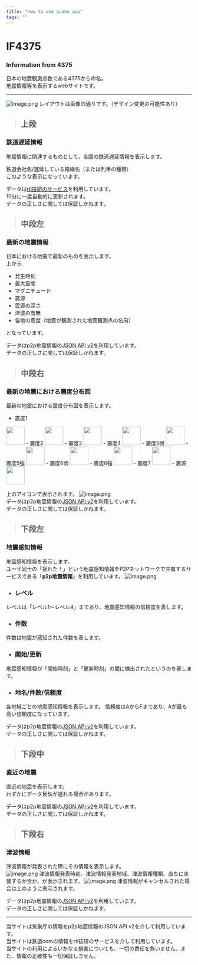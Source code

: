 ```yaml
---
title: "how to use quake app"
tags: ""
---
```


# IF4375
### Information from 4375  
日本の地震観測点数である4375から命名。  
地震情報等を表示するwebサイトです。  
***
![image.png](/md/md1.png)
レイアウトは画像の通りです。（デザイン変更の可能性あり） 

>## 上段  

### 鉄道遅延情報
地震情報に関連するものとして、全国の鉄道遅延情報を表示します。

鉄道会社名/遅延している路線名（または列車の種類）  
このような表示になっています。

データは[rti技研のサービス](https://rti-giken.jp/fhc/api/train_tetsudo/)を利用しています。  
10分に一度自動的に更新されます。  
データの正しさに関しては保証しかねます。  

>## 中段左

### 最新の地震情報
日本における地震で最新のものを表示します。  
上から  
- 発生時刻
- 最大震度
- マグニチュード
- 震源
- 震源の深さ
- 津波の有無
- 各地の震度（地震が観測された地震観測点の名前）

となっています。  

データはp2p地震情報の[JSON API v2](https://www.p2pquake.net/json_api_v2/#/P2P%E5%9C%B0%E9%9C%87%E6%83%85%E5%A0%B1%20API/get_history)を利用しています。  
データの正しさに関しては保証しかねます。  

>## 中段右

### 最新の地震における震度分布図
最新の地震における震度分布図を表示します。  
- 震度1
<img src="/scale/1.png" width="50px">
- 震度2
<img src="/scale/2.png" width="50px">
- 震度3
<img src="/scale/3.png" width="50px">
- 震度4
<img src="/scale/4.png" width="50px">
- 震度5弱
<img src="/scale/5-.png" width="50px">
- 震度5強
<img src="/scale/5+.png" width="50px">
- 震度6弱
<img src="/scale/6-.png" width="50px">
- 震度6強
<img src="/scale/6+.png" width="50px">
- 震度7
<img src="/scale/7.png" width="50px">  
- 震源
<img src="/scale/center.png" width="50px"> 

上のアイコンで表示されます。
![image.png](/md/md2.png)  
データはp2p地震情報の[JSON API v2](https://www.p2pquake.net/json_api_v2/#/P2P%E5%9C%B0%E9%9C%87%E6%83%85%E5%A0%B1%20API/get_history)を利用しています。  
データの正しさに関しては保証しかねます。  

>## 下段左

### 地震感知情報
地震感知情報を表示します。  
ユーザ同士の「揺れた！」という地震感知情報をP2Pネットワークで共有するサービスである「**p2p地震情報**」を利用しています。
![image.png](/md/md3.png)
- ### レベル
レベルは「レベル1～レベル4」まであり、地震感知情報の信頼度を表します。  
- ### 件数
件数は地震が感知された件数を表します。
- ### 開始/更新
地震感知情報が「開始時刻」と「更新時刻」の間に検出されたというのを表します。
- ### 地名/件数/信頼度
各地域ごとの地震感知情報を表示します。
信頼度はAからFまであり、Aが最も高い信頼度になっています。  

データはp2p地震情報の[JSON API v2](https://www.p2pquake.net/json_api_v2/#/P2P%E5%9C%B0%E9%9C%87%E6%83%85%E5%A0%B1%20API/get_history)を利用しています。  
データの正しさに関しては保証しかねます。  
>## 下段中

### 直近の地震
直近の地震を表示します。  
わずかにデータ反映が遅れる場合があります。  

データはp2p地震情報の[JSON API v2](https://www.p2pquake.net/json_api_v2/#/P2P%E5%9C%B0%E9%9C%87%E6%83%85%E5%A0%B1%20API/get_history)を利用しています。  
データの正しさに関しては保証しかねます。  

> ## 下段右

### 津波情報

津波情報が発表された際にその情報を表示します。  
![image.png](/md/md4.png)
津波情報発表時刻、津波情報発表地域、津波情報種類、直ちに来襲するか否か、が表示されます。
![image.png](/md/md5.png)
津波情報がキャンセルされた場合は上のように表示されます。  

データはp2p地震情報の[JSON API v2](https://www.p2pquake.net/json_api_v2/#/P2P%E5%9C%B0%E9%9C%87%E6%83%85%E5%A0%B1%20API/get_history)を利用しています。  
データの正しさに関しては保証しかねます。  
***
当サイトは気象庁の情報をp2p地震情報のJSON API v2を介して利用しています。  
当サイトは鉄道comの情報をrti技研のサービスを介して利用しています。  
当サイトの利用によるいかなる損害についても、一切の責任を負いません。また、情報の正確性も一切保証しません。
